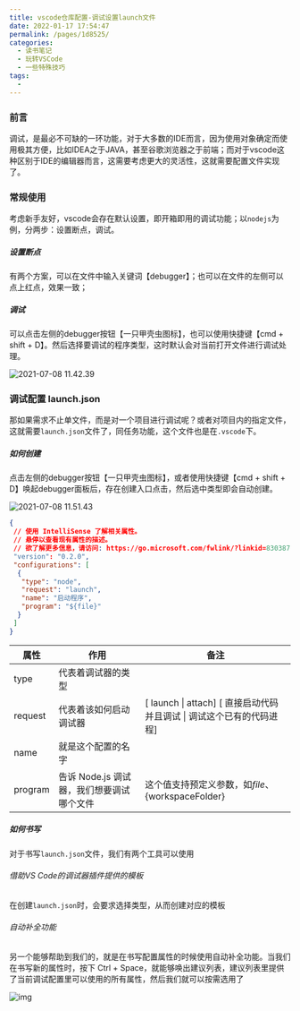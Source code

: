 ```yaml
---
title: vscode仓库配置-调试设置launch文件
date: 2022-01-17 17:54:47
permalink: /pages/1d8525/
categories:
  - 读书笔记
  - 玩转VSCode
  - 一些特殊技巧
tags:
  - 
---
```

### 前言

调试，是最必不可缺的一环功能，对于大多数的IDE而言，因为使用对象确定而使用极其方便，比如IDEA之于JAVA，甚至谷歌浏览器之于前端；而对于vscode这种区别于IDE的编辑器而言，这需要考虑更大的灵活性，这就需要配置文件实现了。

### 常规使用

考虑新手友好，vscode会存在默认设置，即开箱即用的调试功能；以`nodejs`为例，分两步：设置断点，调试。

##### 设置断点

有两个方案，可以在文件中输入关键词【debugger】；也可以在文件的左侧可以点上红点，效果一致；

##### 调试

可以点击左侧的debugger按钮【一只甲壳虫图标】，也可以使用快捷键【cmd + shift + D】。然后选择要调试的程序类型，这时默认会对当前打开文件进行调试处理。

![2021-07-08 11.42.39](https://tva1.sinaimg.cn/large/008i3skNly1gs9eb633l8g61h60u01kx02.gif)



### 调试配置 launch.json

那如果需求不止单文件，而是对一个项目进行调试呢？或者对项目内的指定文件，这就需要`launch.json`文件了，同任务功能，这个文件也是在`.vscode`下。

##### 如何创建

点击左侧的debugger按钮【一只甲壳虫图标】，或者使用快捷键【cmd + shift + D】唤起debugger面板后，存在创建入口点击，然后选中类型即会自动创建。

![2021-07-08 11.51.43](https://tva1.sinaimg.cn/large/008i3skNly1gs9egnrikcg31s00u0azf.gif)

```json
{
 // 使用 IntelliSense 了解相关属性。 
 // 悬停以查看现有属性的描述。
 // 欲了解更多信息，请访问: https://go.microsoft.com/fwlink/?linkid=830387
 "version": "0.2.0",
 "configurations": [
  {
   "type": "node",
   "request": "launch",
   "name": "启动程序",
   "program": "${file}"
  }
 ]
}
```

| 属性    | 作用                                      | 备注                                                         |
| ------- | ----------------------------------------- | ------------------------------------------------------------ |
| type    | 代表着调试器的类型                        |                                                              |
| request | 代表着该如何启动调试器                    | [ launch \| attach]  [ 直接启动代码并且调试 \| 调试这个已有的代码进程] |
| name    | 就是这个配置的名字                        |                                                              |
| program | 告诉 Node.js 调试器，我们想要调试哪个文件 | 这个值支持预定义参数，如${file}、${workspaceFolder}          |

##### 如何书写

对于书写`launch.json`文件，我们有两个工具可以使用

###### 借助VS Code的调试器插件提供的模板

在创建`launch.json`时，会要求选择类型，从而创建对应的模板

###### 自动补全功能

另一个能够帮助到我们的，就是在书写配置属性的时候使用自动补全功能。当我们在书写新的属性时，按下 Ctrl + Space，就能够唤出建议列表，建议列表里提供了当前调试配置里可以使用的所有属性，然后我们就可以按需选用了

![img](https://static001.geekbang.org/resource/image/81/d8/8102818da5b1861a678f3aaefd2b21d8.png)

